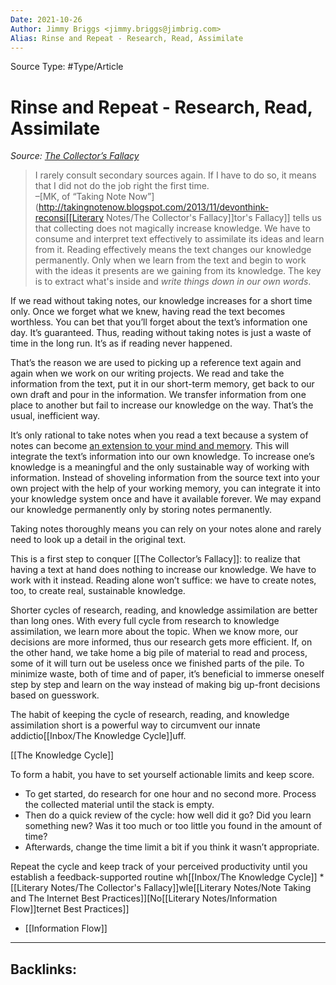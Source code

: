 ```yaml
---
Date: 2021-10-26
Author: Jimmy Briggs <jimmy.briggs@jimbrig.com>
Alias: Rinse and Repeat - Research, Read, Assimilate
---
```


Source Type: #Type/Article

# Rinse and Repeat - Research, Read, Assimilate

*Source: [The Collector’s Fallacy](https://zettelkasten.de/posts/collectors-fallacy/)*

> I rarely consult secondary sources again. If I have to do so, it means that I did not do the job right the first time.  
–[MK, of “Taking Note Now”](http://takingnotenow.blogspot.com/2013/11/devonthink-reconsi[[Literary Notes/The Collector's Fallacy]]tor's Fallacy]] tells us that collecting does not magically increase knowledge. We have to consume and interpret text effectively to assimilate its ideas and learn from it. Reading effectively means the text changes our knowledge permanently. Only when we learn from the text and begin to work with the ideas it presents are we gaining from its knowledge. The key is to extract what's inside and *write things down in our own words*.

If we read without taking notes, our knowledge increases for a short time only. Once we forget what we knew, having read the text becomes worthless. You can bet that you’ll forget about the text’s information one day. It’s guaranteed. Thus, reading without taking notes is just a waste of time in the long run. It’s as if reading never happened.

That’s the reason we are used to picking up a reference text again and again when we work on our writing projects. We read and take the information from the text, put it in our short-term memory, get back to our own draft and pour in the information. We transfer information from one place to another but fail to increase our knowledge on the way. That’s the usual, inefficient way.

It’s only rational to take notes when you read a text because a system of notes can become [an extension to your mind and memory](https://zettelkasten.de/posts/extend-your-mind-and-memory-with-a-zettelkasten/). This will integrate the text’s information into our own knowledge. To increase one’s knowledge is a meaningful and the only sustainable way of working with information. Instead of shoveling information from the source text into your own project with the help of your working memory, you can integrate it into your knowledge system once and have it available forever. We may expand our knowledge permanently only by storing notes permanently.

Taking notes thoroughly means you can rely on your notes alone and rarely need to look up a detail in the original text.

This is a first step to conquer [[The Collector’s Fallacy]]: to realize that having a text at hand does nothing to increase our knowledge. We have to work with it instead. Reading alone won’t suffice: we have to create notes, too, to create real, sustainable knowledge.

Shorter cycles of research, reading, and knowledge assimilation are better than long ones. With every full cycle from research to knowledge assimilation, we learn more about the topic. When we know more, our decisions are more informed, thus our research gets more efficient. If, on the other hand, we take home a big pile of material to read and process, some of it will turn out be useless once we finished parts of the pile. To minimize waste, both of time and of paper, it’s beneficial to immerse oneself step by step and learn on the way instead of making big up-front decisions based on guesswork.

The habit of keeping the cycle of research, reading, and knowledge assimilation short is a powerful way to circumvent our innate addictio[[Inbox/The Knowledge Cycle]]uff.

[[The Knowledge Cycle]]

To form a habit, you have to set yourself actionable limits and keep score.

-   To get started, do research for one hour and no second more. Process the collected material until the stack is empty.
-   Then do a quick review of the cycle: how well did it go? Did you learn something new? Was it too much or too little you found in the amount of time?
-   Afterwards, change the time limit a bit if you think it wasn’t appropriate.

Repeat the cycle and keep track of your perceived productivity until you establish a feedback-supported routine wh[[Inbox/The Knowledge Cycle]]
*[[Literary Notes/The Collector's Fallacy]]wle[[Literary Notes/Note Taking and The Internet Best Practices]][No[[Literary Notes/Information Flow]]ternet Best Practices]]
- [[Information Flow]]

***

Backlinks:
-	